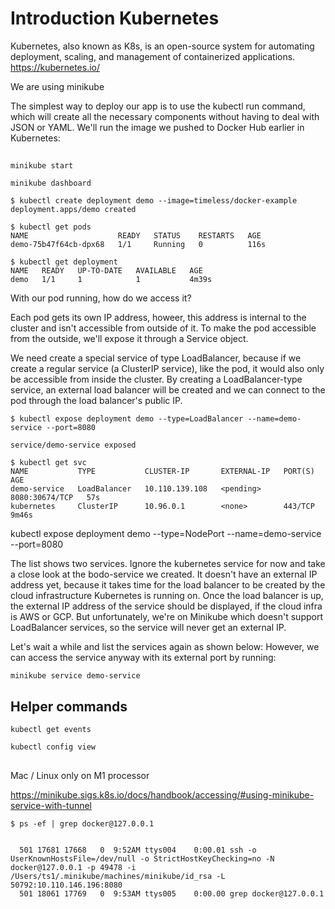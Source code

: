 # Introduction Kubernetes

Kubernetes, also known as K8s, is an open-source system for automating deployment, scaling, and management of containerized applications. https://kubernetes.io/

We are using minikube

The simplest way to deploy our app is to use the kubectl run command, which will create all the necessary components without having to deal with JSON or YAML. We'll run the image we pushed to Docker Hub earlier in Kubernetes:

## 

```
minikube start 
```

```
minikube dashboard
```

```
$ kubectl create deployment demo --image=timeless/docker-example
deployment.apps/demo created

```

```
$ kubectl get pods 
NAME                    READY   STATUS    RESTARTS   AGE
demo-75b47f64cb-dpx68   1/1     Running   0          116s
```

```
$ kubectl get deployment
NAME   READY   UP-TO-DATE   AVAILABLE   AGE
demo   1/1     1            1           4m39s
```

With our pod running, how do we access it?

Each pod gets its own IP address, howeer, this address is internal to the cluster and isn't accessible from outside of it. To make the pod accessible from the outside, we'll expose it through a Service object.

We need create a special service of type LoadBalancer, because if we create a regular service (a ClusterIP service), like the pod, it would also only be accessible from inside the cluster. By creating a LoadBalancer-type service, an external load balancer will be created and we can connect to the pod through the load balancer's public IP.

```
$ kubectl expose deployment demo --type=LoadBalancer --name=demo-service --port=8080

service/demo-service exposed
```

```
$ kubectl get svc
NAME           TYPE           CLUSTER-IP       EXTERNAL-IP   PORT(S)          AGE
demo-service   LoadBalancer   10.110.139.108   <pending>     8080:30674/TCP   57s
kubernetes     ClusterIP      10.96.0.1        <none>        443/TCP          9m46s
```

kubectl expose deployment demo --type=NodePort --name=demo-service --port=8080


The list shows two services. Ignore the kubernetes service for now and take a close look at the bodo-service we created. It doesn't have an external IP address yet, because it takes time for the load balancer to be created by the cloud infrastructure Kubernetes is running on. Once the load balancer is up, the external IP address of the service should be displayed, if the cloud infra is AWS or GCP. But unfortunately, we're on Minikube which doesn't support LoadBalancer services, so the service will never get an external IP.

Let's wait a while and list the services again as shown below:
However, we can access the service anyway with its external port by running:

```
minikube service demo-service
```

## Helper commands
```
kubectl get events
```

```
kubectl config view
```


##
Mac / Linux only on M1 processor

https://minikube.sigs.k8s.io/docs/handbook/accessing/#using-minikube-service-with-tunnel

```
$ ps -ef | grep docker@127.0.0.1


  501 17681 17668   0  9:52AM ttys004    0:00.01 ssh -o UserKnownHostsFile=/dev/null -o StrictHostKeyChecking=no -N docker@127.0.0.1 -p 49478 -i /Users/ts1/.minikube/machines/minikube/id_rsa -L 50792:10.110.146.196:8080
  501 18061 17769   0  9:53AM ttys005    0:00.00 grep docker@127.0.0.1
```